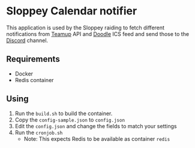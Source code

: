 # Sloppey Calendar notifier
This application is used by the Sloppey raiding to fetch different notifications from [Teamup](https://www.teamup.com/) API and [Doodle](https://doodle.com/) ICS feed and send those to the [Discord](https://discordapp.com/) channel.

## Requirements
* Docker
* Redis container

## Using
 1. Run the `build.sh` to build the container.
 2. Copy the `config-sample.json` to `config.json`
 3. Edit the `config.json` and change the fields to match your settings
 4. Run the `cronjob.sh`
    * Note: This expects Redis to be available as container `redis`
